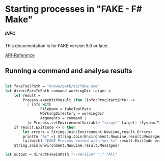 # Starting processes in "FAKE - F# Make"

<div class="alert alert-info">
    <h5>INFO</h5>
    <p>This documentation is for FAKE version 5.0 or later.</p>
</div>

[API-Reference](apidocs/v5/fake-core-process.html)

## Running a command and analyse results

```fsharp

let fakeToolPath = "known/path/to/fake.exe"
let directFakeInPath command workingDir target =
    let result =
        Process.execWithResult (fun (info:ProcStartInfo) ->
          { info with
                FileName = fakeToolPath
                WorkingDirectory = workingDir
                Arguments = command }
          |> Process.setEnvironmentVariable "target" target) (System.TimeSpan.FromMinutes 15.)
    if result.ExitCode <> 0 then
        let errors = String.Join(Environment.NewLine,result.Errors)
        printfn "%s" <| String.Join(Environment.NewLine,result.Messages)
        failwithf "FAKE Process exited with %d: %s" result.ExitCode errors
    String.Join(Environment.NewLine,result.Messages)

let output = directFakeInPath "--version" "." "All"

```

